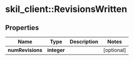 # skil_client::RevisionsWritten

## Properties
Name | Type | Description | Notes
------------ | ------------- | ------------- | -------------
**numRevisions** | **integer** |  | [optional] 


